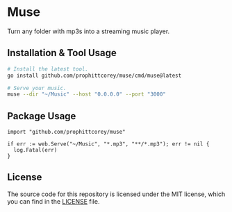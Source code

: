 # Muse

Turn any folder with mp3s into a streaming music player.

## Installation & Tool Usage

```bash
# Install the latest tool.
go install github.com/prophittcorey/muse/cmd/muse@latest

# Serve your music.
muse --dir "~/Music" --host "0.0.0.0" --port "3000"
```

## Package Usage

```golang
import "github.com/prophittcorey/muse"

if err := web.Serve("~/Music", "*.mp3", "**/*.mp3"); err != nil {
  log.Fatal(err)
}
```

## License

The source code for this repository is licensed under the MIT license, which you can
find in the [LICENSE](LICENSE.md) file.
